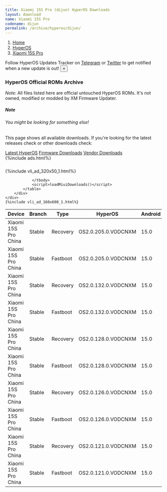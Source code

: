 ```yaml
---
title: Xiaomi 15S Pro (dijun) HyperOS Downloads
layout: download
name: Xiaomi 15S Pro
codename: dijun
permalink: /archive/hyperos/dijun/
---
```

<nav aria-label="breadcrumb">
    <ol class="breadcrumb">
        <li class="breadcrumb-item"><a href="/">Home</a></li>
        <li class="breadcrumb-item"><a href="/hyperos/">HyperOS</a></li>
        <li class="breadcrumb-item active" aria-current="page"><a href="/hyperos/dijun/">Xiaomi 15S Pro</a></li>
    </ol>
</nav>
<div class="alert alert-primary alert-dismissible fade show" role="alert">
    Follow HyperOS Updates Tracker on <a href="https://t.me/MIUIUpdatesTracker" class="alert-link">Telegram</a>
     or <a href="https://twitter.com/MiFwUpdater" class="alert-link">Twitter</a> to get notified when a new update is out!
    <button type="button" class="close" data-dismiss="alert" aria-label="Close">
        <span aria-hidden="true">&times;</span>
    </button>
</div>

### HyperOS Official ROMs Archive
*Note*: All files listed here are official untouched HyperOS ROMs. It's not owned, modified or modded by XM Firmware Updater.
<div class="card">
  <div class="card-body">
    <h5 class="card-title">Note</h5>
    <h6 class="card-subtitle mb-2 text-muted">You might be looking for something else!</h6>
    <p class="card-text">This page shows all available downloads.
     If you're looking for the latest releases check or other downloads check:</p>
    <a href="/hyperos/dijun/" class="card-link">Latest HyperOS</a>
    <a href="/firmware/dijun/" class="card-link">Firmware Downloads</a>
    <a href="/vendor/dijun/" class="card-link">Vendor Downloads</a>
  </div>
</div>
{%include ads.html%}
<div class="row justify-content-center">
    <div class="col-10">
        <div class="table-responsive-md" style="margin-top: 25px;">
            {%include vli_ad_320x50_1.html%}
            <table id="miui" class="display dt-responsive nowrap compact table table-striped table-hover table-sm">
                <thead class="thead-dark">
                    <tr>
                        <th data-ref="device">Device</th>
                        <th data-ref="branch">Branch</th>
                        <th data-ref="type">Type</th>
                        <th data-ref="miui">HyperOS</th>
                        <th data-ref="android">Android</th>
                        <th data-ref="size">Size</th>
                        <th data-ref="size">Date</th>
                        <th data-ref="link">Link</th>
                    </tr>
                </thead>
                <tbody>
                <tr><td>Xiaomi 15S Pro China</td><td>Stable</td><td>Recovery</td><td>OS2.0.205.0.VODCNXM</td><td>15.0</td><td>7.0 GB</td><td>2025-07-08</td><td><a href="/hyperos/dijun/stable/OS2.0.205.0.VODCNXM/">Download</a></td></tr>
<tr><td>Xiaomi 15S Pro China</td><td>Stable</td><td>Fastboot</td><td>OS2.0.205.0.VODCNXM</td><td>15.0</td><td>9.3 GB</td><td>2025-07-03</td><td><a href="/hyperos/dijun/stable/OS2.0.205.0.VODCNXM/">Download</a></td></tr>
<tr><td>Xiaomi 15S Pro China</td><td>Stable</td><td>Recovery</td><td>OS2.0.132.0.VODCNXM</td><td>15.0</td><td>7.0 GB</td><td>2025-06-14</td><td><a href="/hyperos/dijun/stable/OS2.0.132.0.VODCNXM/">Download</a></td></tr>
<tr><td>Xiaomi 15S Pro China</td><td>Stable</td><td>Fastboot</td><td>OS2.0.132.0.VODCNXM</td><td>15.0</td><td>9.2 GB</td><td>2025-06-10</td><td><a href="/hyperos/dijun/stable/OS2.0.132.0.VODCNXM/">Download</a></td></tr>
<tr><td>Xiaomi 15S Pro China</td><td>Stable</td><td>Recovery</td><td>OS2.0.128.0.VODCNXM</td><td>15.0</td><td>7.0 GB</td><td>2025-06-04</td><td><a href="/hyperos/dijun/stable/OS2.0.128.0.VODCNXM/">Download</a></td></tr>
<tr><td>Xiaomi 15S Pro China</td><td>Stable</td><td>Fastboot</td><td>OS2.0.128.0.VODCNXM</td><td>15.0</td><td>9.2 GB</td><td>2025-05-28</td><td><a href="/hyperos/dijun/stable/OS2.0.128.0.VODCNXM/">Download</a></td></tr>
<tr><td>Xiaomi 15S Pro China</td><td>Stable</td><td>Recovery</td><td>OS2.0.126.0.VODCNXM</td><td>15.0</td><td>7.0 GB</td><td>2025-05-27</td><td><a href="/hyperos/dijun/stable/OS2.0.126.0.VODCNXM/">Download</a></td></tr>
<tr><td>Xiaomi 15S Pro China</td><td>Stable</td><td>Fastboot</td><td>OS2.0.126.0.VODCNXM</td><td>15.0</td><td>9.2 GB</td><td>2025-05-24</td><td><a href="/hyperos/dijun/stable/OS2.0.126.0.VODCNXM/">Download</a></td></tr>
<tr><td>Xiaomi 15S Pro China</td><td>Stable</td><td>Recovery</td><td>OS2.0.121.0.VODCNXM</td><td>15.0</td><td>7.0 GB</td><td>2025-05-22</td><td><a href="/hyperos/dijun/stable/OS2.0.121.0.VODCNXM/">Download</a></td></tr>
<tr><td>Xiaomi 15S Pro China</td><td>Stable</td><td>Fastboot</td><td>OS2.0.121.0.VODCNXM</td><td>15.0</td><td>497 Bytes</td><td>2025-05-16</td><td><a href="/hyperos/dijun/stable/OS2.0.121.0.VODCNXM/">Download</a></td></tr>

                </tbody>
                <script>loadMiuiDownloads()</script>
            </table>
        </div>
    </div>
    {%include vli_ad_160x600_1.html%}
</div>
